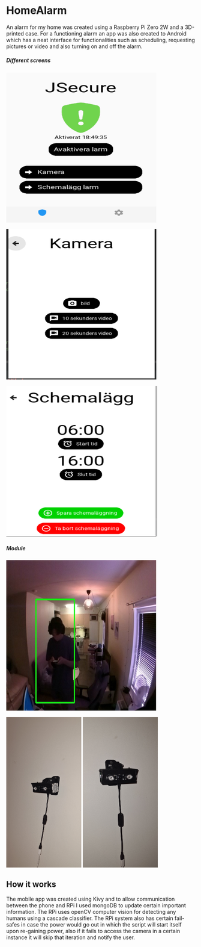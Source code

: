 # HomeAlarm
 
An alarm for my home was created using a Raspberry Pi Zero 2W and a 3D-printed case. 
For a functioning alarm an app was also created to Android which has a neat interface
for functionalities such as scheduling, requesting pictures or video and also turning on and off the alarm.


##### Different screens

<p float="left">
<img src="Mobile_App/Screens/Home_screen.PNG" width="400" height="400" name="Home"> 
</p>
<p float="left">
<img src="Mobile_App/Screens/Camera_screen.PNG" width="400" height="400" name="Ca,era">
</p>
<p float="left">
<img src="Mobile_App/Screens/Scheme_screen.PNG" width="400" height="400" name="Settings"> 
</p>

##### Module 

<p float="left">
<img src="Mobile_App/Screens/Detected.PNG" width="400" height="400" name="Home"> 
</p>
<p float="left">
<img src="Mobile_App/Screens/Module_1.PNG" width="200" height="400" name="Ca,era">
<img src="Mobile_App/Screens/Module_3.PNG" width="200" height="400" name="Settings">
</p>



## How it works
The mobile app was created using Kivy and to allow communication between the phone and RPi I used mongoDB to update certain important information.
The RPi uses openCV computer vision for detecting any humans using a cascade classifier. The RPi system also has certain fail-safes in case the power would go out
in which the script will start itself upon re-gaining power, also if it fails to access the camera in a certain instance it will skip that iteration and notify the user.